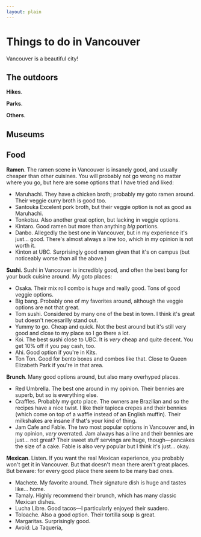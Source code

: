 ```yaml
---
layout: plain
---
```

# Things to do in Vancouver

Vancouver is a beautiful city! 

## The outdoors

**Hikes**.

**Parks**.

**Others**.

## Museums

## Food

**Ramen**.
The ramen scene in Vancouver is insanely good,
and usually cheaper than other cuisines.
You will probably not go wrong no matter where you go,
but here are some options that I have tried and liked:
- Maruhachi. They have a chicken broth; probably my goto ramen around. 
Their veggie curry broth is good too.
- Santouka Excelent pork broth, but their veggie option is not as good as Maruhachi.
- Tonkotsu. Also another great option, but lacking in veggie options.
- Kintaro. Good ramen but more than anything *big* portions.
- Danbo. Allegedly the best one in Vancouver, but in my experience it's just... good. 
There's almost always a line too, which in my opinion is not worth it.
- Kinton at UBC. Surprisingly good ramen given that it's on campus 
(but noticeably worse than all the above.)

**Sushi**.
Sushi in Vancouver is incredibly good, 
and often the best bang for your buck cuisine around.
My goto places:
- Osaka. Their mix roll combo is huge and really good. Tons of good veggie options.
- Big bang. Probably one of my favorites around, 
although the veggie options are not that great.
- Tom sushi. Considered by many one of the best in town. 
I think it's great but doesn't necesarilly stand out.
- Yummy to go. Cheap and quick. 
Not the best around but it's still very good and close to my place so I go there a lot.
- Koi. The best sushi close to UBC. It is *very* cheap and quite decent.
You get 10% off if you pay cash, too.
- Ahi. Good option if you're in Kits.
- Ton Ton. Good for bento boxes and combos like that. 
Close to Queen Elizabeth Park if you're in that area.

**Brunch**.
Many good options around,
but also many overhyped places.
- Red Umbrella. The best one around in my opinion.
Their bennies are superb, but so is everything else.
- Craffles. Probably my goto place. The owners are Brazilian
and so the recipes have a nice twist.
I like their tapioca crepes and their bennies 
(which come on top of a waffle instead of an English muffin).
Their milkshakes are insane if that's your kind of thing.
- Jam Cafe and Fable. The two most popular options in Vancouver and,
in my opinion, *very* overrated.
Jam always has a line and their bennies are just... not great?
Their sweet stuff servings are huge, though&mdash;pancakes the size of a cake.
Fable is also very popular but I think it's just... okay.

**Mexican**.
Listen. If you want the real Mexican experience,
you probably won't get it in Vancouver.
But that doesn't mean there aren't great places.
But beware: for every good place there seem to be many bad ones.
- Machete. My favorite around. Their signature dish is huge and tastes like... home.
- Tamaly. Highly recommend their brunch, which has many classic Mexican dishes.
- Lucha Libre. Good tacos&mdash;I particularly enjoyed their suadero.
- Toloache. Also a good option. Their tortilla soup is great.
- Margaritas. Surprisingly good.
- Avoid: La Taquería, 
